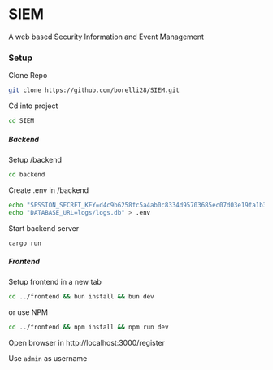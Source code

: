 # SIEM
A web based Security Information and Event Management

### Setup
Clone Repo
```bash
git clone https://github.com/borelli28/SIEM.git
```

Cd into project
```bash
cd SIEM
```

##### Backend
Setup /backend
```bash
cd backend
```

Create .env in /backend
```bash
echo "SESSION_SECRET_KEY=d4c9b6258fc5a4ab0c8334d95703685ec07d03e19fa1b3dd5c5cdd483c06850f" > .env && \
echo "DATABASE_URL=logs/logs.db" > .env
```

Start backend server
```bash
cargo run
```

##### Frontend
Setup frontend in a new tab
```bash
cd ../frontend && bun install && bun dev
```
or use NPM
```bash
cd ../frontend && npm install && npm run dev
```

Open browser in http://localhost:3000/register

Use `admin` as username
